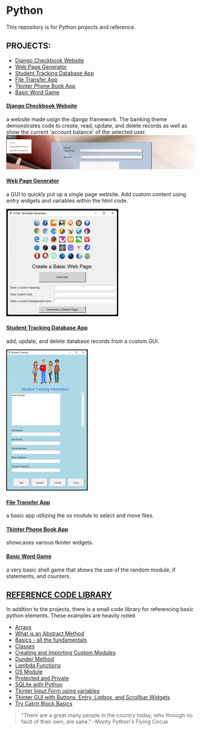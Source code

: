 # Python
 This repository is for Python projects and reference.

## PROJECTS:
- [Django Checkbook Website](https://github.com/serengetijade/Python/tree/main/Django/CheckbookProject)
- [Web Page Generator](https://github.com/serengetijade/Python/tree/main/WebPageGeneratorApp)
- [Student Tracking Database App](https://github.com/serengetijade/Python/tree/main/StudentTrackingApp)
- [File Transfer App](https://github.com/serengetijade/Python/tree/main/FileTransferApp)
- [Tkinter Phone Book App](https://github.com/serengetijade/Python/tree/main/PhoneBookApp)
- [Basic Word Game](https://github.com/serengetijade/Python/tree/main/WordGame)

#### [Django Checkbook Website](https://github.com/serengetijade/Python/tree/main/Django/CheckbookProject)
a website made usign the django framework. The banking theme demonstrates code to create, read, update, and delete records as well as show the current 'account balance' of the selected user. 
![Preview of Djanog Website Project](https://raw.githubusercontent.com/serengetijade/Python/main/Django/CheckbookProject/DjangoPreview.jpg)

#### [Web Page Generator](https://github.com/serengetijade/Python/tree/main/WebPageGeneratorApp)
a GUI to quickly put up a single page website. Add custom content using entry widgets and variables within the html code. 

![Web Page Generator Preview](https://raw.githubusercontent.com/serengetijade/Python/main/WebPageGeneratorApp/WebGeneratorPreview.jpg)

#### [Student Tracking Database App](https://github.com/serengetijade/Python/tree/main/StudentTrackingApp)
add, update, and delete database records from a custom GUI.

![Student Tracking Preview](https://raw.githubusercontent.com/serengetijade/Python/main/StudentTrackingApp/STPreview.jpg)

#### [File Transfer App](https://github.com/serengetijade/Python/tree/main/FileTransferApp)
a basic app utilizing the os module to select and move files.

#### [Tkinter Phone Book App](https://github.com/serengetijade/Python/tree/main/PhoneBookApp)
showcases various tkinter widgets.

#### [Basic Word Game](https://github.com/serengetijade/Python/tree/main/WordGame)
a very basic shell game that shows the use of the random module, if statements, and counters.

## [REFERENCE CODE LIBRARY]()
In addition to the projects, there is a small code library for referencing basic python elements. These examples are heavily noted
- [Arrays](https://github.com/serengetijade/Python/blob/main/Basic-Python/Arrays.py)
- [What is an Abstract Method](https://github.com/serengetijade/Python/blob/main/Basic-Python/AbstractMethod.py)
- [Basics - all the fundamentals](https://github.com/serengetijade/Python/blob/main/Basic-Python/BasicPython.py)
- [Classes](https://github.com/serengetijade/Python/blob/main/Basic-Python/Class.py)
- [Creating and Importing Custom Modules](https://github.com/serengetijade/Python/blob/main/Basic-Python/createdModule.py)
- [Dunder Method](https://github.com/serengetijade/Python/blob/main/Basic-Python/DunderMethod.py)
- [Lambda Functions](https://github.com/serengetijade/Python/blob/main/Basic-Python/LambdaFunctions.py)
- [OS Module](https://github.com/serengetijade/Python/blob/main/Basic-Python/OSmodule.py)
- [Protected and Private](https://github.com/serengetijade/Python/blob/main/Basic-Python/Protected_and_Private.py)
- [SQLite with Python](https://github.com/serengetijade/Python/blob/main/Basic-Python/SQLite.py)
- [Tkinter Input Form using variables](https://github.com/serengetijade/Python/blob/main/Basic-Python/Tkinter1-InputForm-with-Variables.py)
- [Tkinter GUI with Buttons, Entry, Listbox, and Scrollbar Widgets](https://github.com/serengetijade/Python/blob/main/Basic-Python/Tkinter2-Buttons-Entry-Listbox-Scrollbar.py)
- [Try Catch Block Basics](https://github.com/serengetijade/Python/blob/main/Basic-Python/TryCatch.py)

>"There are a great many people in the country today, who through no fault of their own, are sane."
–Monty Python's Flying Circus